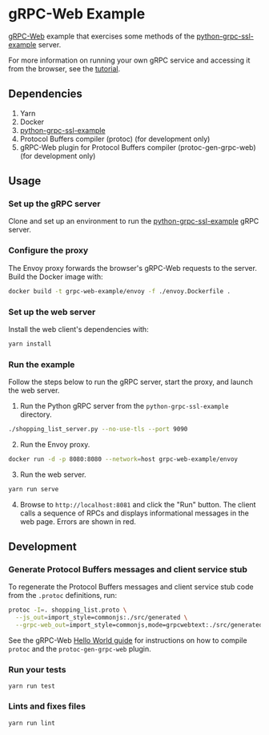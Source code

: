 # gRPC-Web Example

[gRPC-Web](https://github.com/grpc/grpc-web) example that exercises some methods
of the
[python-grpc-ssl-example](https://github.com/msmolens/python-grpc-ssl-example)
server.

For more information on running your own gRPC service and accessing it from the
browser, see the
[tutorial](https://github.com/grpc/grpc-web/blob/master/net/grpc/gateway/examples/echo/tutorial.md).

## Dependencies

1. Yarn
1. Docker
1. [python-grpc-ssl-example](https://github.com/msmolens/python-grpc-ssl-example)
1. Protocol Buffers compiler (protoc) (for development only)
1. gRPC-Web plugin for Protocol Buffers compiler (protoc-gen-grpc-web) (for development only)

## Usage

### Set up the gRPC server

Clone and set up an environment to run the
[python-grpc-ssl-example](https://github.com/msmolens/python-grpc-ssl-example)
gRPC server.

### Configure the proxy

The Envoy proxy forwards the browser's gRPC-Web requests to the server. Build
the Docker image with:

```bash
docker build -t grpc-web-example/envoy -f ./envoy.Dockerfile .
```

### Set up the web server

Install the web client's dependencies with:

```bash
yarn install
```

### Run the example

Follow the steps below to run the gRPC server, start the proxy, and launch the
web server.

1. Run the Python gRPC server from the `python-grpc-ssl-example` directory.

```bash
./shopping_list_server.py --no-use-tls --port 9090
```

2. Run the Envoy proxy.

```bash
docker run -d -p 8080:8080 --network=host grpc-web-example/envoy
```

3. Run the web server.

```bash
yarn run serve
```

4. Browse to `http://localhost:8081` and click the "Run" button. The client
   calls a sequence of RPCs and displays informational messages in the web page.
   Errors are shown in red.

## Development

### Generate Protocol Buffers messages and client service stub

To regenerate the Protocol Buffers messages and client service stub code from
the `.protoc` definitions, run:

```bash
protoc -I=. shopping_list.proto \
  --js_out=import_style=commonjs:./src/generated \
  --grpc-web_out=import_style=commonjs,mode=grpcwebtext:./src/generated
```

See the gRPC-Web [Hello World guide](https://github.com/grpc/grpc-web/tree/1.0.0/net/grpc/gateway/examples/helloworld#generate-protobuf-messages-and-client-service-stub)
for instructions on how to compile `protoc` and the `protoc-gen-grpc-web`
plugin.

### Run your tests
```
yarn run test
```

### Lints and fixes files
```
yarn run lint
```
